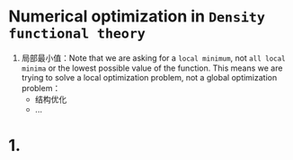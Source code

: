 # Numerical optimization in `Density functional theory`
1. 局部最小值：Note that we are asking for a `local minimum`, not `all local minima` or the lowest possible value of the function. This means we are trying to solve a local optimization problem, not a global optimization problem：
    - 结构优化
    - ...


# 1. 